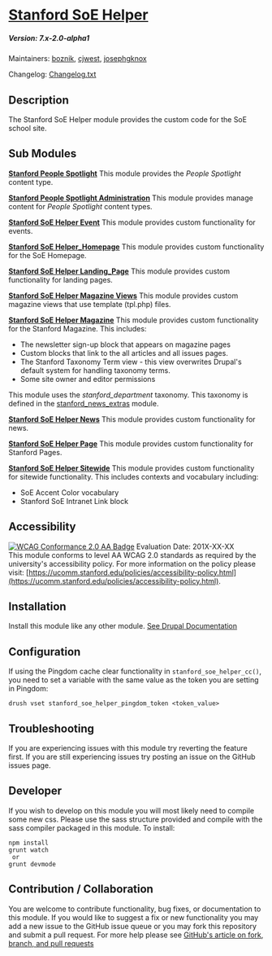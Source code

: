# [Stanford SoE Helper](https://github.com/SU-SWS/stanford_soe_helper)
##### Version: 7.x-2.0-alpha1 

Maintainers: [boznik](https://github.com/bosnik), [cjwest](https://github.com/cjwest), [josephgknox](https://github.com/josephgknox)  

Changelog: [Changelog.txt](CHANGELOG.txt)

Description
---

The Stanford SoE Helper module provides the custom code for the SoE school site.


Sub Modules
---

**[Stanford People Spotlight](https://github.com/SU-SWS/stanford_soe_helper/stanford_people_spotlight)**
This module provides the _People Spotlight_ content type.

**[Stanford People Spotlight Administration](https://github.com/SU-SWS/stanford_soe_helper/stanford_people_spotlight_adminstration)**
This module provides manage content for _People Spotlight_ content types.

**[Stanford SoE Helper Event](https://github.com/SU-SWS/stanford_soe_helper/stanford_soe_helper_event/)**
This module provides custom functionality for events.

**[Stanford SoE Helper_Homepage](https://github.com/SU-SWS/stanford_soe_helper/stanford_soe_helper_homepage/)**
This module provides custom functionality for the SoE Homepage.

**[Stanford SoE Helper Landing_Page](https://github.com/SU-SWS/stanford_soe_helper/stanford_soe_helper_landing_page/)**
This module provides custom functionality for landing pages.

**[Stanford SoE Helper Magazine Views](https://github.com/SU-SWS/stanford_soe_helper/stanford_soe_helper_mag_views/)**
This module provides custom magazine views that use template (tpl.php) files. 

**[Stanford SoE Helper Magazine](https://github.com/SU-SWS/stanford_soe_helper/stanford_soe_helper_magazine/)**
This module provides custom functionality for the Stanford Magazine. This includes:
- The newsletter sign-up block that appears on magazine pages
- Custom blocks that link to the all articles and all issues pages.
- The Stanford Taxonomy Term view - this view overwrites Drupal's default system for handling taxonomy terms.
- Some site owner and editor permissions

This module uses the _stanford_department_ taxonomy. This taxonomy is defined in the 
[stanford_news_extras](https://github.com/SU-SWS/stanford_news/stanford_news_extras) module.

**[Stanford SoE Helper News](https://github.com/SU-SWS/stanford_soe_helper/stanford_soe_helper_news/)**
This module provides custom functionality for news.

**[Stanford SoE Helper Page](https://github.com/SU-SWS/stanford_soe_helper/stanford_soe_helper_page/)**
This module provides custom functionality for Stanford Pages.

**[Stanford SoE Helper Sitewide](https://github.com/SU-SWS/stanford_soe_helper/stanford_soe_helper_sitewide/)**
This module provides custom functionality for sitewide functionality. 
This includes contexts and vocabulary including:
 - SoE Accent Color vocabulary
 - Stanford SoE Intranet Link block
 

Accessibility
---
[![WCAG Conformance 2.0 AA Badge](https://www.w3.org/WAI/wcag2AA-blue.png)](https://www.w3.org/TR/WCAG20/)
Evaluation Date: 201X-XX-XX  
This module conforms to level AA WCAG 2.0 standards as required by the university's accessibility policy. For more information on the policy please visit: [https://ucomm.stanford.edu/policies/accessibility-policy.html](https://ucomm.stanford.edu/policies/accessibility-policy.html).

Installation
---

Install this module like any other module. [See Drupal Documentation](https://drupal.org/documentation/install/modules-themes/modules-7)

Configuration
---

If using the Pingdom cache clear functionality in `stanford_soe_helper_cc()`, you need to set a variable with the same value as the token you are setting in Pingdom:
```
drush vset stanford_soe_helper_pingdom_token <token_value>
```



Troubleshooting
---

If you are experiencing issues with this module try reverting the feature first. If you are still experiencing issues try posting an issue on the GitHub issues page.

Developer
---

If you wish to develop on this module you will most likely need to compile some new css. Please use the sass structure provided and compile with the sass compiler packaged in this module. To install:

```
npm install
grunt watch
 or
grunt devmode
```

Contribution / Collaboration
---

You are welcome to contribute functionality, bug fixes, or documentation to this module. If you would like to suggest a fix or new functionality you may add a new issue to the GitHub issue queue or you may fork this repository and submit a pull request. For more help please see [GitHub's article on fork, branch, and pull requests](https://help.github.com/articles/using-pull-requests)
